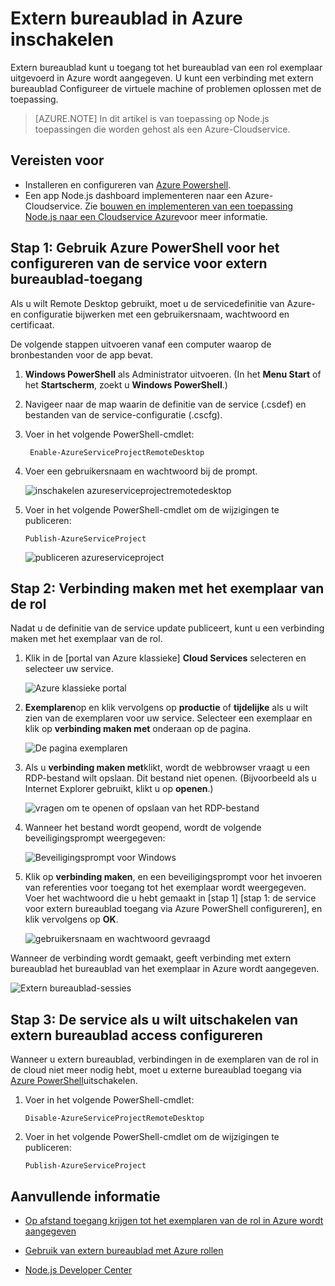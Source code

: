 <properties 
    pageTitle="Extern bureaublad voor cloudservices (Node.js) inschakelen" 
    description="Leer hoe u extern bureaublad toegang inschakelen voor de virtuele machines uw Azure Node.js-toepassing te hosten." 
    services="cloud-services" 
    documentationCenter="nodejs" 
    authors="rmcmurray" 
    manager="wpickett" 
    editor=""/>

<tags 
    ms.service="cloud-services" 
    ms.workload="tbd" 
    ms.tgt_pltfrm="na" 
    ms.devlang="nodejs" 
    ms.topic="article" 
    ms.date="08/11/2016" 
    ms.author="robmcm"/>

# <a name="enabling-remote-desktop-in-azure"></a>Extern bureaublad in Azure inschakelen

Extern bureaublad kunt u toegang tot het bureaublad van een rol exemplaar uitgevoerd in Azure wordt aangegeven. U kunt een verbinding met extern bureaublad Configureer de virtuele machine of problemen oplossen met de toepassing.

> [AZURE.NOTE] In dit artikel is van toepassing op Node.js toepassingen die worden gehost als een Azure-Cloudservice.


## <a name="prerequisites"></a>Vereisten voor

- Installeren en configureren van [Azure Powershell](../powershell-install-configure.md).
- Een app Node.js dashboard implementeren naar een Azure-Cloudservice. Zie [bouwen en implementeren van een toepassing Node.js naar een Cloudservice Azure](cloud-services-nodejs-develop-deploy-app.md)voor meer informatie.


## <a name="step-1-use-azure-powershell-to-configure-the-service-for-remote-desktop-access"></a>Stap 1: Gebruik Azure PowerShell voor het configureren van de service voor extern bureaublad-toegang

Als u wilt Remote Desktop gebruikt, moet u de servicedefinitie van Azure-en configuratie bijwerken met een gebruikersnaam, wachtwoord en certificaat. 

De volgende stappen uitvoeren vanaf een computer waarop de bronbestanden voor de app bevat.

1. **Windows PowerShell** als Administrator uitvoeren. (In het **Menu Start** of het **Startscherm**, zoekt u **Windows PowerShell**.)

2.  Navigeer naar de map waarin de definitie van de service (.csdef) en bestanden van de service-configuratie (.cscfg).

3. Voer in het volgende PowerShell-cmdlet:

        Enable-AzureServiceProjectRemoteDesktop

4. Voer een gebruikersnaam en wachtwoord bij de prompt.

    ![inschakelen azureserviceprojectremotedesktop][enable-rdp]

3.  Voer in het volgende PowerShell-cmdlet om de wijzigingen te publiceren:

        Publish-AzureServiceProject

    ![publiceren azureserviceproject][publish-project]

## <a name="step-2-connect-to-the-role-instance"></a>Stap 2: Verbinding maken met het exemplaar van de rol

Nadat u de definitie van de service update publiceert, kunt u een verbinding maken met het exemplaar van de rol.

1.  Klik in de [portal van Azure klassieke] **Cloud Services** selecteren en selecteer uw service.

    ![Azure klassieke portal][cloud-services]

2.  **Exemplaren**op en klik vervolgens op **productie** of **tijdelijke** als u wilt zien van de exemplaren voor uw service. Selecteer een exemplaar en klik op **verbinding maken met** onderaan op de pagina.

    ![De pagina exemplaren][3]

2.  Als u **verbinding maken met**klikt, wordt de webbrowser vraagt u een RDP-bestand wilt opslaan. Dit bestand niet openen. (Bijvoorbeeld als u Internet Explorer gebruikt, klikt u op **openen**.)

    ![vragen om te openen of opslaan van het RDP-bestand][4]

3.  Wanneer het bestand wordt geopend, wordt de volgende beveiligingsprompt weergegeven:

    ![Beveiligingsprompt voor Windows][5]

4.  Klik op **verbinding maken**, en een beveiligingsprompt voor het invoeren van referenties voor toegang tot het exemplaar wordt weergegeven. Voer het wachtwoord die u hebt gemaakt in [stap 1] [stap 1: de service voor extern bureaublad toegang via Azure PowerShell configureren], en klik vervolgens op **OK**.

    ![gebruikersnaam en wachtwoord gevraagd][6]

Wanneer de verbinding wordt gemaakt, geeft verbinding met extern bureaublad het bureaublad van het exemplaar in Azure wordt aangegeven. 

![Extern bureaublad-sessies][7]

## <a name="step-3-configure-the-service-to-disable-remote-desktop-access"></a>Stap 3: De service als u wilt uitschakelen van extern bureaublad access configureren 

Wanneer u extern bureaublad, verbindingen in de exemplaren van de rol in de cloud niet meer nodig hebt, moet u externe bureaublad toegang via [Azure PowerShell]uitschakelen.

1.  Voer in het volgende PowerShell-cmdlet:

        Disable-AzureServiceProjectRemoteDesktop

2.  Voer in het volgende PowerShell-cmdlet om de wijzigingen te publiceren:

        Publish-AzureServiceProject

## <a name="additional-resources"></a>Aanvullende informatie

- [Op afstand toegang krijgen tot het exemplaren van de rol in Azure wordt aangegeven] 
- [Gebruik van extern bureaublad met Azure rollen]
- [Node.js Developer Center](/develop/nodejs/)

  [Azure PowerShell]: http://go.microsoft.com/?linkid=9790229&clcid=0x409

[Azure klassieke portal]: http://manage.windowsazure.com
[publish-project]: ./media/cloud-services-nodejs-enable-remote-desktop/publish-rdp.png
[enable-rdp]: ./media/cloud-services-nodejs-enable-remote-desktop/enable-rdp.png
[cloud-services]: ./media/cloud-services-nodejs-enable-remote-desktop/cloud-services-remote.png
[3]: ./media/cloud-services-nodejs-enable-remote-desktop/cloud-service-instance.png
[4]: ./media/cloud-services-nodejs-enable-remote-desktop/rdp-open.png
[5]: ./media/cloud-services-nodejs-enable-remote-desktop/remote-desktop-12.png
[6]: ./media/cloud-services-nodejs-enable-remote-desktop/remote-desktop-13.png
[7]: ./media/cloud-services-nodejs-enable-remote-desktop/remote-desktop-14.png
  
[Op afstand toegang krijgen tot het exemplaren van de rol in Azure wordt aangegeven]: http://msdn.microsoft.com/library/windowsazure/hh124107.aspx
[Gebruik van extern bureaublad met Azure rollen]: http://msdn.microsoft.com/library/windowsazure/gg443832.aspx
 